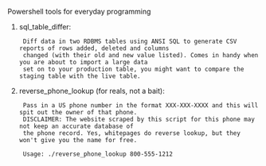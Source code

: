 Powershell tools for everyday programming

1. sql_table_differ: 

		Diff data in two RDBMS tables using ANSI SQL to generate CSV reports of rows added, deleted and columns 
		changed (with their old and new value listed). Comes in handy when you are about to import a large data 
		set on to your production table, you might want to compare the staging table with the live table.  

2. reverse_phone_lookup (for reals, not a bait):

        Pass in a US phone number in the format XXX-XXX-XXXX and this will spit out the owner of that phone. 
        DISCLAIMER: The website scraped by this script for this phone may not keep an accurate database of 
        the phone record. Yes, whitepages do reverse lookup, but they won't give you the name for free.
        
        Usage: ./reverse_phone_lookup 800-555-1212

